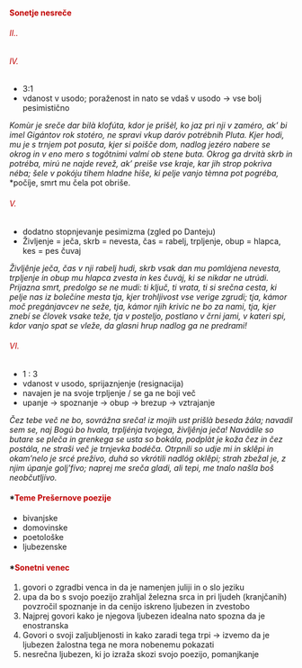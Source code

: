 #### <font color="#c00000">Sonetje nesreče</font>
###### <font color="#c00000">II..</font>

###### <font color="#c00000">IV.</font>
- 3:1
- vdanost v usodo; poraženost in nato se vdaš v usodo $\rightarrow$ vse bolj pesimistično

*Komùr je sreče dar bilà klofúta,*
*kdor je prišèl, ko jaz pri nji v zaméro,*
*ak’ bi imel Gigántov rok stotéro,*
*ne spravi vkup daróv potrébnih Pluta.*
*Kjer hodi, mu je s trnjem pot posuta,*
*kjer si poišče dom, nadlog jezéro*
*nabere se okrog in v eno mero*
*s togôtnimi valmí ob stene buta.*
*Okrog ga drvità skrb in potréba,*
*mirú ne najde revež, ak’ preiše*
*vse kraje, kar jih strop pokriva néba;*
*šele v pokóju tihem hladne hiše,*
*ki pelje vanjo tèmna pot pogréba,*
*počíje, smrt mu čela pot obriše.
###### <font color="#c00000">V.</font>
- dodatno stopnjevanje pesimizma (zgled po Danteju)
- Življenje = ječa,  skrb = nevesta, čas = rabelj, trpljenje, obup = hlapca, kes = pes čuvaj

*Življênje ječa, čas v nji rabelj hudi,*
*skrb vsak dan mu pomlájena nevesta,*
*trpljenje in obup mu hlapca zvesta*
*in kes čuváj, ki se nikdar ne utrúdi.*
*Prijazna smrt, predolgo se ne mudi:*
*ti ključ, ti vrata, ti si srečna cesta,*
*ki pelje nas iz bolečíne mesta*
*tja, kjer trohljivost vse verige zgrudi;*
*tja, kámor moč pregánjavcev ne seže,*
*tja, kámor njih krivic ne bo za nami,*
*tja, kjer znebí se človek vsake teže,*
*tja v posteljo, postlano v črni jami,*
*v kateri spi, kdor vanjo spat se vleže,*
*da glasni hrup nadlog ga ne predrami!*
###### *<font color="#c00000">VI.</font>*
- 1 : 3
- vdanost v usodo, sprijaznjenje (resignacija)
- navajen je na svoje trpljenje / se ga ne boji več
- upanje $\rightarrow$ spoznanje $\rightarrow$ obup $\rightarrow$ brezup $\rightarrow$ vztrajanje

*Čez tebe več ne bo, sovrážna sreča!*
*iz mojih ust prišlà beseda žála;*
*navadil sem se, naj Bogú bo hvala,*
*trpljénja tvojega, življênja ječa!*
*Navádile so butare se pleča*
*in grenkega se usta so bokála,*
*podplàt je koža čez in čez postála,*
*ne straši več je trnjevka bodéča.*
*Otrpnili so udje mi in sklêpi*
*in okam’nelo je srcé prežívo,*
*duhá so vkrótili nadlóg oklêpi;*
*strah zbežal je, z njim úpanje golj’fívo;*
*naprej me sreča gladi, ali tepi,*
*me tnalo našla boš neobčutljívo.*

#### *<font color="#c00000">Teme Prešernove poezije</font>
- bivanjske
- domovinske
- poetološke
- ljubezenske

#### *<font color="#c00000">Sonetni venec</font>
1. govori o zgradbi venca in da je namenjen juliji in o slo jeziku
2. upa da bo s svojo poezijo zrahljal železna srca in pri ljudeh (kranjčanih) povzročil spoznanje in da cenijo iskreno ljubezen in zvestobo
3. Najprej govori kako je njegova ljubezen idealna nato spozna da je enostranska
4. Govori o svoji zaljubljenosti in kako zaradi tega trpi $\rightarrow$ izvemo da je ljubezen žalostna tega ne mora nobenemu pokazati
5. nesrečna ljubezen, ki jo izraža skozi svojo poezijo, pomanjkanje